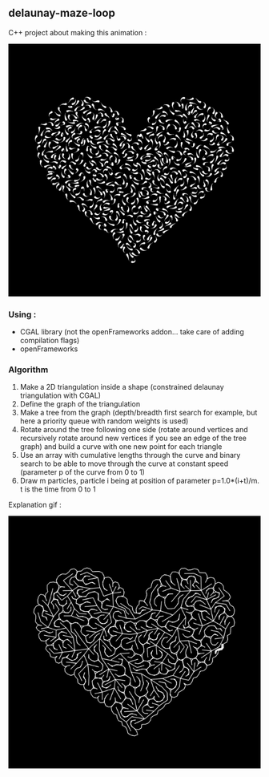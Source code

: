 ## delaunay-maze-loop

C++ project about making this animation :

![image](mazeloop1.gif)

### Using :

* CGAL library (not the openFrameworks addon... take care of adding compilation flags)
* openFrameworks

### Algorithm

1) Make a 2D triangulation inside a shape (constrained delaunay triangulation with CGAL)
2) Define the graph of the triangulation
3) Make a tree from the graph (depth/breadth first search for example, but here a priority queue with random weights is used)
4) Rotate around the tree following one side (rotate around vertices and recursively rotate around new vertices if you see an edge of the tree graph) and build a curve with one new point for each triangle
5) Use an array with cumulative lengths through the curve and binary search to be able to move through the curve at constant speed (parameter p of the curve from 0 to 1)
6) Draw m particles, particle i being at position of parameter p=1.0*(i+t)/m. t is the time from 0 to 1

Explanation gif :

![image](mazelooplong1.gif)
